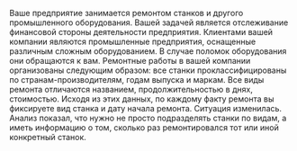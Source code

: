 Ваше предприятие занимается ремонтом станков и другого промышленного оборудования. Вашей задачей является отслеживание финансовой стороны деятельности предприятия. 
Клиентами вашей компании являются промышленные предприятия, оснащенные различным сложным оборудованием. В случае поломок оборудования они обращаются к вам. 
Ремонтные работы в вашей компании организованы следующим образом: все станки проклассифицированы по странам-производителям, годам выпуска и маркам. Все виды ремонта отличаются названием, продолжительностью в днях, стоимостью. Исходя из этих данных, по каждому факту ремонта вы фиксируете вид станка и дату начала ремонта. 
Ситуация изменилась. Анализ показал, что нужно не просто подразделять станки по видам, а иметь информацию о том, сколько раз ремонтировался тот или иной конкретный станок.
